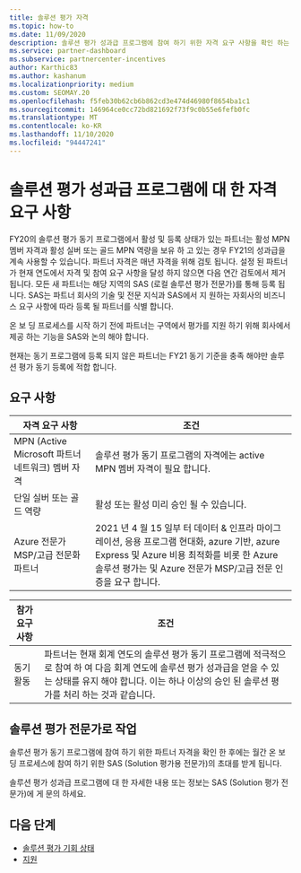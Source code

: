 ```yaml
---
title: 솔루션 평가 자격
ms.topic: how-to
ms.date: 11/09/2020
description: 솔루션 평가 성과급 프로그램에 참여 하기 위한 자격 요구 사항을 확인 하는 방법에 대해 알아봅니다.
ms.service: partner-dashboard
ms.subservice: partnercenter-incentives
author: Karthic83
ms.author: kashanum
ms.localizationpriority: medium
ms.custom: SEOMAY.20
ms.openlocfilehash: f5feb30b62cb6b862cd3e474d46980f8654ba1c1
ms.sourcegitcommit: 146964ce0cc72bd821692f73f9c0b55e6fefb0fc
ms.translationtype: MT
ms.contentlocale: ko-KR
ms.lasthandoff: 11/10/2020
ms.locfileid: "94447241"
---
```

# <a name="eligibility-requirements-for-the-solution-assessment-incentives-program"></a>솔루션 평가 성과급 프로그램에 대 한 자격 요구 사항

FY20의 솔루션 평가 동기 프로그램에서 활성 및 등록 상태가 있는 파트너는 활성 MPN 멤버 자격과 활성 실버 또는 골드 MPN 역량을 보유 하 고 있는 경우 FY21의 성과급을 계속 사용할 수 있습니다. 파트너 자격은 매년 자격을 위해 검토 됩니다. 설정 된 파트너가 현재 연도에서 자격 및 참여 요구 사항을 달성 하지 않으면 다음 연간 검토에서 제거 됩니다. 모든 새 파트너는 해당 지역의 SAS (로컬 솔루션 평가 전문가)를 통해 등록 됩니다. SAS는 파트너 회사의 기술 및 전문 지식과 SAS에서 지 원하는 자회사의 비즈니스 요구 사항에 따라 등록 될 파트너를 식별 합니다.

온 보 딩 프로세스를 시작 하기 전에 파트너는 구역에서 평가를 지원 하기 위해 회사에서 제공 하는 기능을 SAS와 논의 해야 합니다.

현재는 동기 프로그램에 등록 되지 않은 파트너는 FY21 동기 기준을 충족 해야만 솔루션 평가 동기 등록에 적합 합니다.

## <a name="requirements"></a>요구 사항

|**자격 요구 사항**|**조건**|
|-----------------------|------------------|
|MPN (Active Microsoft 파트너 네트워크) 멤버 자격|솔루션 평가 동기 프로그램의 자격에는 active MPN 멤버 자격이 필요 합니다.|
|단일 실버 또는 골드 역량|활성 또는 활성 미리 승인 될 수 있습니다.|
|Azure 전문가 MSP/고급 전문화 파트너|2021 년 4 월 15 일부 터 데이터 & 인프라 마이그레이션, 응용 프로그램 현대화, azure 기반, azure Express 및 Azure 비용 최적화를 비롯 한 Azure 솔루션 평가는 및 Azure 전문가 MSP/고급 전문 인증을 요구 합니다.|

|**참가 요구 사항**|**조건**|
|-------------------------|-------------------------------------|
|동기 활동|파트너는 현재 회계 연도의 솔루션 평가 동기 프로그램에 적극적으로 참여 하 여 다음 회계 연도에 솔루션 평가 성과급을 얻을 수 있는 상태를 유지 해야 합니다. 이는 하나 이상의 승인 된 솔루션 평가를 처리 하는 것과 같습니다.|

## <a name="work-with-solution-assessment-specialist"></a>솔루션 평가 전문가로 작업

솔루션 평가 동기 프로그램에 참여 하기 위한 파트너 자격을 확인 한 후에는 월간 온 보 딩 프로세스에 참여 하기 위한 SAS (Solution 평가용 전문가)의 초대를 받게 됩니다.

솔루션 평가 성과급 프로그램에 대 한 자세한 내용 또는 정보는 SAS (Solution 평가 전문가)에 게 문의 하세요.

## <a name="next-steps"></a>다음 단계

- [솔루션 평가 기회 상태](chip-solution-assessment.md)
- [지원](report-problems-with-partner-center.md)









